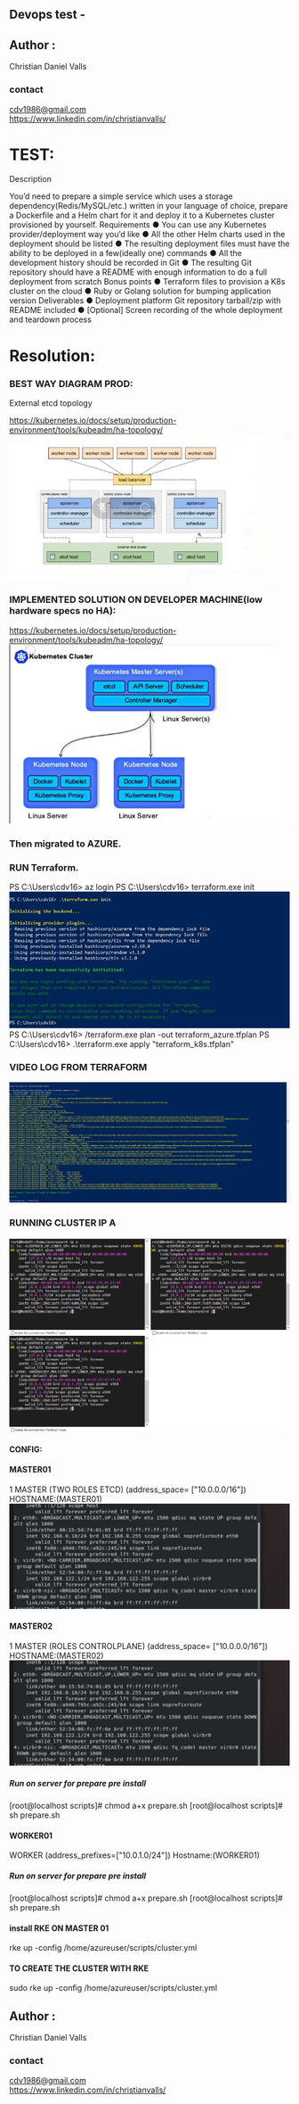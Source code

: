 ## Devops test -
## Author :
Christian Daniel Valls 
### contact
cdv1986@gmail.com    
https://www.linkedin.com/in/christianvalls/


# TEST:
Description

You’d need to prepare a simple service which uses a storage dependency(Redis/MySQL/etc.)
written in your language of choice, prepare a Dockerfile and a Helm chart for it and deploy it to a
Kubernetes cluster provisioned by yourself.
Requirements
● You can use any Kubernetes provider/deployment way you’d like
● All the other Helm charts used in the deployment should be listed
● The resulting deployment files must have the ability to be deployed in a few(ideally one)
commands
● All the development history should be recorded in Git
● The resulting Git repository should have a README with enough information to do a full
deployment from scratch
Bonus points
● Terraform files to provision a K8s cluster on the cloud
● Ruby or Golang solution for bumping application version
Deliverables
● Deployment platform Git repository tarball/zip with README included
● [Optional] Screen recording of the whole deployment and teardown process
# Resolution:

### BEST WAY DIAGRAM PROD:
External etcd topology

https://kubernetes.io/docs/setup/production-environment/tools/kubeadm/ha-topology/
![Alt text](IMAGES/topology_cluster.JPG?raw=true "cluster_HA")



### IMPLEMENTED SOLUTION ON DEVELOPER MACHINE(low hardware specs no HA):

https://kubernetes.io/docs/setup/production-environment/tools/kubeadm/ha-topology/
![Alt text](IMAGES/topology_dev.JPG?raw=true "cluster_DEV")
### Then migrated to AZURE.
### RUN Terraform.
PS C:\Users\cdv16> az login
PS C:\Users\cdv16> terraform.exe init
![Alt text](IMAGES/terraform_init.JPG?raw=true "INIT")
PS C:\Users\cdv16> /terraform.exe plan -out terraform_azure.tfplan
PS C:\Users\cdv16> .\terraform.exe apply "terraform_k8s.tfplan"
### VIDEO LOG FROM TERRAFORM
[![Alt text](IMAGES/TerraformLog01.JPG)](https://youtu.be/hUS--EfDJm4)

### RUNNING CLUSTER IP A
![Alt text](IMAGES/Running_Cluster_AZURE01.JPG?raw=true "ip a")



#### CONFIG:
#### MASTER01
1 MASTER (TWO ROLES ETCD) (address_space= ["10.0.0.0/16"])
HOSTNAME:(MASTER01)
![Alt text](IMAGES/hyperv_1_master01_IFCONFIG2.JPG?raw=true "master01")

#### MASTER02
1 MASTER (ROLES CONTROLPLANE) (address_space= ["10.0.0.0/16"])
HOSTNAME:(MASTER02)
![Alt text](IMAGES/hyperv_1_master01_IFCONFIG2.JPG?raw=true "master02")

##### Run on server for prepare pre install 
[root@localhost scripts]# chmod a+x prepare.sh
[root@localhost scripts]# sh prepare.sh

#### WORKER01
 WORKER (address_prefixes=["10.0.1.0/24"])
 Hostname:(WORKER01)
##### Run on server for prepare pre install 
[root@localhost scripts]# chmod a+x prepare.sh
[root@localhost scripts]# sh prepare.sh




#### install RKE ON MASTER 01
rke up -config  /home/azureuser/scripts/cluster.yml

#### TO CREATE THE CLUSTER WITH RKE
sudo  rke up -config  /home/azureuser/scripts/cluster.yml




## Author :
Christian Daniel Valls 
### contact
cdv1986@gmail.com    
https://www.linkedin.com/in/christianvalls/
